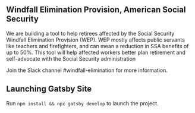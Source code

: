 ## Windfall Elimination Provision, American Social Security

We are building a tool to help retirees affected by the Social Security Windfall Elimination Provision (WEP). WEP mostly affects public servants like teachers and firefighters, and can mean a reduction in SSA benefits of up to 50%. This tool will help affected workers better plan retirement and self-advocate with the Social Security administration


Join the Slack channel #windfall-elimination for more information.

## Launching Gatsby Site

Run `npm install && npx gatsby develop` to launch the project.
